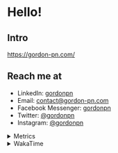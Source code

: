 # Hello!

## Intro

<https://gordon-pn.com/>

## Reach me at

- LinkedIn: [gordonpn](https://www.linkedin.com/in/gordonpn/)
- Email: [contact@gordon-pn.com](mailto:contact@gordon-pn.com)
- Facebook Messenger: [gordonpn](https://www.messenger.com/t/Gordonpn)
- Twitter: [@gordonpn](https://twitter.com/Gordonpn)
- Instagram: [@gordonpn](https://www.instagram.com/gordonpn/)

<details>
  <summary>Metrics</summary>

  <img align="center" src="https://github.com/gordonpn/gordonpn/blob/master/github-metrics.svg" alt="GitHub Metrics">

</details>

<details>
  <summary>WakaTime</summary>

  <!--START_SECTION:waka-->
📊 **This Week I Spent My Time On** 

```text
💬 Programming Languages: 
Other                    13 hrs 44 mins      █████████░░░░░░░░░░░░░░░░   35.43 % 
Java                     12 hrs 35 mins      ████████░░░░░░░░░░░░░░░░░   32.46 % 
XML                      5 hrs 57 mins       ████░░░░░░░░░░░░░░░░░░░░░   15.36 % 
Brazil Dependency Config 4 hrs 53 mins       ███░░░░░░░░░░░░░░░░░░░░░░   12.61 % 
Bash                     51 mins             █░░░░░░░░░░░░░░░░░░░░░░░░   02.23 % 

🔥 Editors: 
Chrome                   22 hrs 54 mins      ███████████████░░░░░░░░░░   59.05 % 
IntelliJ IDEA            5 hrs 42 mins       ████░░░░░░░░░░░░░░░░░░░░░   14.73 % 
iTerm2                   4 hrs 35 mins       ███░░░░░░░░░░░░░░░░░░░░░░   11.85 % 
Slack                    2 hrs 54 mins       ██░░░░░░░░░░░░░░░░░░░░░░░   07.50 % 
MicrosoftOutlook         53 mins             █░░░░░░░░░░░░░░░░░░░░░░░░   02.32 % 
```


 Last Updated on 08/03/2025 10:19:14 UTC
<!--END_SECTION:waka-->
</details>
